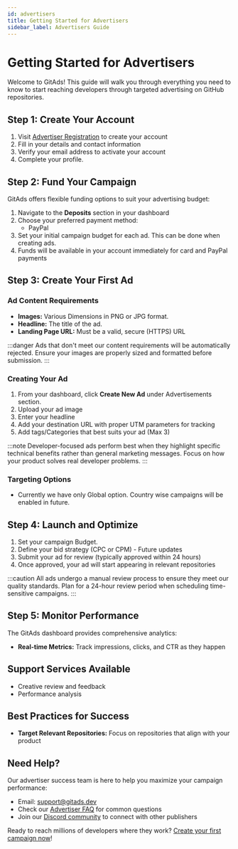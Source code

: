 ```yaml
---
id: advertisers
title: Getting Started for Advertisers
sidebar_label: Advertisers Guide
---
```


# Getting Started for Advertisers

Welcome to GitAds! This guide will walk you through everything you need to know to start reaching developers through targeted advertising on GitHub repositories.

## Step 1: Create Your Account

1. Visit [Advertiser Registration](https://gitads.dev/advertiser/register) to create your account
2. Fill in your details and contact information
3. Verify your email address to activate your account
4. Complete your profile.

## Step 2: Fund Your Campaign

GitAds offers flexible funding options to suit your advertising budget:

1. Navigate to the **Deposits** section in your dashboard
2. Choose your preferred payment method:
   - PayPal
3. Set your initial campaign budget for each ad. This can be done when creating ads.
4. Funds will be available in your account immediately for card and PayPal payments

## Step 3: Create Your First Ad

### Ad Content Requirements

- **Images:** Various Dimensions in PNG or JPG format.
- **Headline:** The title of the ad.
- **Landing Page URL:** Must be a valid, secure (HTTPS) URL

:::danger
Ads that don't meet our content requirements will be automatically rejected. Ensure your images are properly sized and formatted before submission.
:::

### Creating Your Ad

1. From your dashboard, click **Create New Ad** under Advertisements section.
2. Upload your ad image
3. Enter your headline
4. Add your destination URL with proper UTM parameters for tracking
5. Add tags/Categories that best suits your ad (Max 3)

:::note
Developer-focused ads perform best when they highlight specific technical benefits rather than general marketing messages. Focus on how your product solves real developer problems.
:::

### Targeting Options
- Currently we have only Global option. Country wise campaigns will be enabled in future.

## Step 4: Launch and Optimize

1. Set your campaign Budget.
2. Define your bid strategy (CPC or CPM) - Future updates
3. Submit your ad for review (typically approved within 24 hours)
4. Once approved, your ad will start appearing in relevant repositories

:::caution
All ads undergo a manual review process to ensure they meet our quality standards. Plan for a 24-hour review period when scheduling time-sensitive campaigns.
:::

## Step 5: Monitor Performance

The GitAds dashboard provides comprehensive analytics:

- **Real-time Metrics:** Track impressions, clicks, and CTR as they happen

## Support Services Available
   - Creative review and feedback
   - Performance analysis

## Best Practices for Success

- **Target Relevant Repositories:** Focus on repositories that align with your product

## Need Help?

Our advertiser success team is here to help you maximize your campaign performance:

- Email: [support@gitads.dev](mailto:support@gitads.dev)
- Check our [Advertiser FAQ](/docs/faq/advertisers) for common questions
- Join our [Discord community](https://discord.com/invite/S3EdtEbqw7) to connect with other publishers

Ready to reach millions of developers where they work? [Create your first campaign now](https://gitads.dev/advertiser/campaign/new)!
